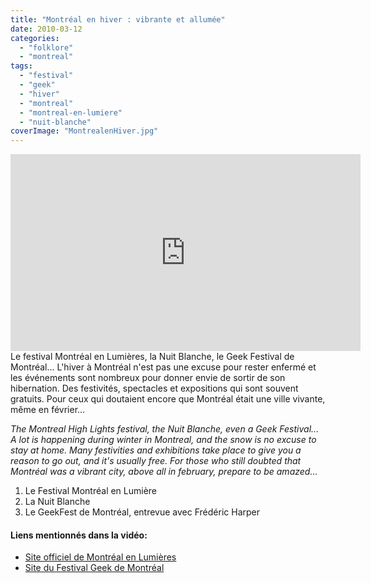 ```yaml
---
title: "Montréal en hiver : vibrante et allumée"
date: 2010-03-12
categories: 
  - "folklore"
  - "montreal"
tags: 
  - "festival"
  - "geek"
  - "hiver"
  - "montreal"
  - "montreal-en-lumiere"
  - "nuit-blanche"
coverImage: "MontrealenHiver.jpg"
---
```

<center>
<iframe src="https://www.youtube.com/embed/-H3dZtd8SwQ" width="560" height="315" frameborder="0" allowfullscreen="allowfullscreen"></iframe>
</center>
Le festival Montréal en Lumières, la Nuit Blanche, le Geek Festival de Montréal... L'hiver à Montréal n'est pas une excuse pour rester enfermé et les événements sont nombreux pour donner envie de sortir de son hibernation. Des festivités, spectacles et expositions qui sont souvent gratuits. Pour ceux qui doutaient encore que Montréal était une ville vivante, même en février...

_The Montreal High Lights festival, the Nuit Blanche, even a Geek Festival... A lot is happening during winter in Montreal, and the snow is no excuse to stay at home. Many festivities and exhibitions take place to give you a reason to go out, and it's usually free. For those who still doubted that Montréal was a vibrant city, above all in february, prepare to be amazed..._

1. Le Festival Montréal en Lumière
2. La Nuit Blanche
3. Le GeekFest de Montréal, entrevue avec Frédéric Harper

#### Liens mentionnés dans la vidéo:

- [Site officiel de Montréal en Lumières](http://www.montrealenlumiere.com/accueil_fr.aspx)
- [Site du Festival Geek de Montréal](http://geekfests.ca/mtl/fr/)
